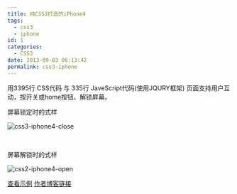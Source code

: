 ```yaml
---
title: 纯CSS3打造的iPhone4
tags:
  - css3
  - iphone
id: 1
categories:
  - CSS3
date: 2013-09-03 06:13:42
permalink: css3-iphone
---
```


用3395行 CSS代码 与 335行 JaveScript代码(使用JQURY框架) 页面支持用户互动，按开关或home按钮、解锁屏幕。
<!--more-->

屏幕锁定时的式样





![css3-iphone4-close](http://sanyecao.qiniudn.com/assets/images/lab/css3-iphone4s-close.jpg)

 <!--more--> 
 屏幕解锁时的式样

![css2-iphone4-open](http://sanyecao.qiniudn.com/assets/images/lab/css3-iphone4s-open.jpg)

[查看示例](http://tutorial.duapp.com/lab/iphone-css3/index.htm "点此查看Demo")
[作者博客链接](http://tjrus.com/iphone/ "作者博客链接")
